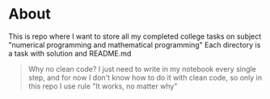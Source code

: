 # About
This is repo where I want to store all my completed
college tasks on subject "numerical programming and
mathematical programming"
Each directory is a task with solution and README.md

> Why no clean code?
I just need to write in my notebook every single step,
and for now I don't know how to do it with clean code,
so only in this repo I use rule "It works, no matter why"

